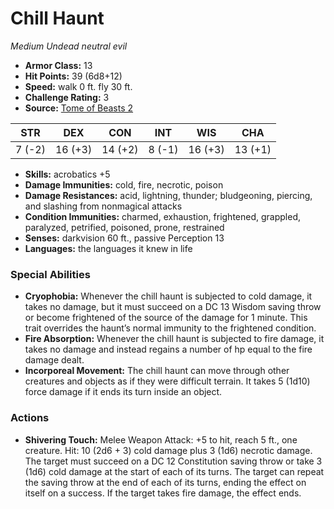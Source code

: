 # Chill Haunt

*Medium* *Undead* *neutral evil*

- **Armor Class:** 13
- **Hit Points:** 39 (6d8+12)
- **Speed:** walk 0 ft. fly 30 ft.
- **Challenge Rating:** 3
- **Source:** [Tome of Beasts 2](https://koboldpress.com/kpstore/product/tome-of-beasts-2-for-5th-edition/)

| STR | DEX | CON | INT | WIS | CHA |
| --- | --- | --- | --- | --- | --- |
| 7 (-2) | 16 (+3) | 14 (+2) | 8 (-1) | 16 (+3) | 13 (+1) |

- **Skills:** acrobatics +5
- **Damage Immunities:** cold, fire, necrotic, poison
- **Damage Resistances:** acid, lightning, thunder; bludgeoning, piercing, and slashing from nonmagical attacks
- **Condition Immunities:** charmed, exhaustion, frightened, grappled, paralyzed, petrified, poisoned, prone, restrained
- **Senses:** darkvision 60 ft., passive Perception 13
- **Languages:** the languages it knew in life
### Special Abilities
- **Cryophobia:** Whenever the chill haunt is subjected to cold damage, it takes no damage, but it must succeed on a DC 13 Wisdom saving throw or become frightened of the source of the damage for 1 minute. This trait overrides the haunt’s normal immunity to the frightened condition.
- **Fire Absorption:** Whenever the chill haunt is subjected to fire damage, it takes no damage and instead regains a number of hp equal to the fire damage dealt.
- **Incorporeal Movement:** The chill haunt can move through other creatures and objects as if they were difficult terrain. It takes 5 (1d10) force damage if it ends its turn inside an object.
### Actions
- **Shivering Touch:** Melee Weapon Attack: +5 to hit, reach 5 ft., one creature. Hit: 10 (2d6 + 3) cold damage plus 3 (1d6) necrotic damage. The target must succeed on a DC 12 Constitution saving throw or take 3 (1d6) cold damage at the start of each of its turns. The target can repeat the saving throw at the end of each of its turns, ending the effect on itself on a success. If the target takes fire damage, the effect ends.
